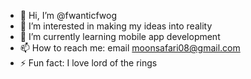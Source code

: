 - 👋 Hi, I’m @fwanticfwog
- 👀 I’m interested in making my ideas into reality
- 🌱 I’m currently learning mobile app development
- 📫 How to reach me: email moonsafari08@gmail.com
- ⚡ Fun fact: I love lord of the rings

<!---
fwanticfwog/fwanticfwog is a ✨ special ✨ repository because its `README.md` (this file) appears on your GitHub profile.
You can click the Preview link to take a look at your changes.
--->
